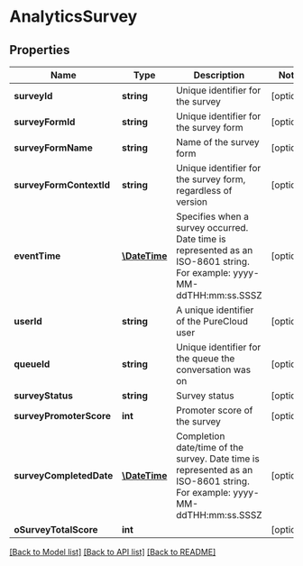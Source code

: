 # AnalyticsSurvey

## Properties
Name | Type | Description | Notes
------------ | ------------- | ------------- | -------------
**surveyId** | **string** | Unique identifier for the survey | [optional] 
**surveyFormId** | **string** | Unique identifier for the survey form | [optional] 
**surveyFormName** | **string** | Name of the survey form | [optional] 
**surveyFormContextId** | **string** | Unique identifier for the survey form, regardless of version | [optional] 
**eventTime** | [**\DateTime**](\DateTime.md) | Specifies when a survey occurred. Date time is represented as an ISO-8601 string. For example: yyyy-MM-ddTHH:mm:ss.SSSZ | [optional] 
**userId** | **string** | A unique identifier of the PureCloud user | [optional] 
**queueId** | **string** | Unique identifier for the queue the conversation was on | [optional] 
**surveyStatus** | **string** | Survey status | [optional] 
**surveyPromoterScore** | **int** | Promoter score of the survey | [optional] 
**surveyCompletedDate** | [**\DateTime**](\DateTime.md) | Completion date/time of the survey. Date time is represented as an ISO-8601 string. For example: yyyy-MM-ddTHH:mm:ss.SSSZ | [optional] 
**oSurveyTotalScore** | **int** |  | [optional] 

[[Back to Model list]](../README.md#documentation-for-models) [[Back to API list]](../README.md#documentation-for-api-endpoints) [[Back to README]](../README.md)


